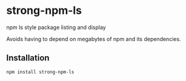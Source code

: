 # strong-npm-ls

npm ls style package listing and display

Avoids having to depend on megabytes of npm and its dependencies.

## Installation

    npm install strong-npm-ls
